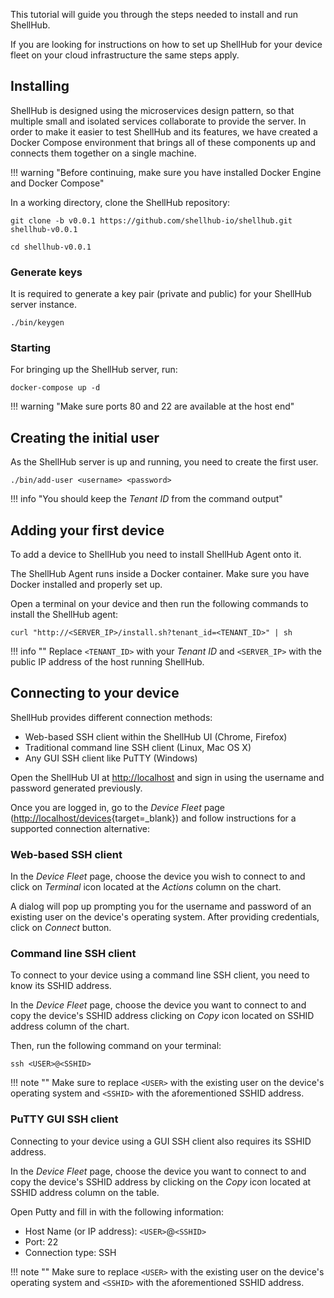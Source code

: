 This tutorial will guide you through the steps needed to install and
run ShellHub.

If you are looking for instructions on how to set up ShellHub
for your device fleet on your cloud infrastructure the same steps apply.

## Installing

ShellHub is designed using the microservices design pattern, so that multiple small 
and isolated services collaborate to provide the server.
In order to make it easier to test ShellHub and its features, we have created
a Docker Compose environment that brings all of these components up
and connects them together on a single machine.

!!! warning "Before continuing, make sure you have installed Docker Engine and Docker Compose"

In a working directory, clone the ShellHub repository:

```
git clone -b v0.0.1 https://github.com/shellhub-io/shellhub.git shellhub-v0.0.1
```

```
cd shellhub-v0.0.1
```

### Generate keys

It is required to generate a key pair (private and public) for your ShellHub server instance.

```
./bin/keygen
```

### Starting

For bringing up the ShellHub server, run:

```
docker-compose up -d
```

!!! warning "Make sure ports 80 and 22 are available at the host end"

## Creating the initial user

As the ShellHub server is up and running, you need to create the first user.

```
./bin/add-user <username> <password>
```

!!! info "You should keep the _Tenant ID_ from the command output"

## Adding your first device

To add a device to ShellHub you need to install ShellHub Agent onto it.

The ShellHub Agent runs inside a Docker container. Make sure you have Docker
installed and properly set up.

Open a terminal on your device and then run the following commands to install the ShellHub agent:

```
curl "http://<SERVER_IP>/install.sh?tenant_id=<TENANT_ID>" | sh
```

!!! info ""
    Replace `<TENANT_ID>` with your _Tenant ID_ and
    `<SERVER_IP>` with the public IP address of the host running
    ShellHub.

## Connecting to your device

ShellHub provides different connection methods:

* Web-based SSH client within the ShellHub UI (Chrome, Firefox)
* Traditional command line SSH client (Linux, Mac OS X)
* Any GUI SSH client like PuTTY (Windows)

Open the ShellHub UI at [http://localhost]() and sign in using the username and password
generated previously.

Once you are logged in, go to the _Device Fleet_ page ([http://localhost/devices](){target=_blank})
and follow instructions for a supported connection alternative:

### Web-based SSH client

In the _Device Fleet_ page, choose the device you wish to connect to and click on _Terminal_ icon
located at the *Actions* column on the chart.

A dialog will pop up prompting you for the username and password of an existing user on the
device's operating system. After providing credentials, click on _Connect_ button.

### Command line SSH client

To connect to your device using a command line SSH client, you need to know its SSHID address.

In the _Device Fleet_ page, choose the device you want to connect to and copy the device's SSHID
address clicking on _Copy_ icon located on SSHID address column of the chart.

Then, run the following command on your terminal:

```
ssh <USER>@<SSHID>
```

!!! note ""
    Make sure to replace `<USER>` with the existing user on the device's operating system and
    `<SSHID>` with the aforementioned SSHID address.

### PuTTY GUI SSH client

Connecting to your device using a GUI SSH client also requires its SSHID address.

In the _Device Fleet_ page, choose the device you want to connect to and copy the device's SSHID
address by clicking on the _Copy_ icon located at SSHID address column on the table.

Open Putty and fill in with the following information:

* Host Name (or IP address): `<USER>`@`<SSHID>`
* Port: 22
* Connection type: SSH

!!! note ""
    Make sure to replace `<USER>` with the existing user on the device's operating system and
    `<SSHID>` with the aforementioned SSHID address.
